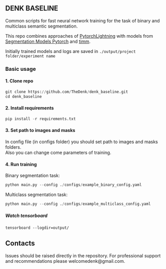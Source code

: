 ## DENK BASELINE
  
Common scripts for fast neural network training for the task of binary and multiclass semantic segmentation. 

This repo combines approaches of <a href="https://github.com/Lightning-AI/lightning">PytorchLightning</a> with models from <a href="https://github.com/qubvel/segmentation_models.pytorch">Segmentation Models Pytorch</a> and <a href="https://github.com/rwightman/pytorch-image-models">timm</a>.  

Initially trained models and logs are saved in ```./output/project folder/experiment name``` 

### Basic usage

#### 1. Clone repo
```python
git clone https://github.com/TheDenk/denk_baseline.git
cd denk_baseline
```

#### 2. Install requirements
```python
pip install -r requirements.txt
```

#### 3. Set path to images and masks

In config file (in configs folder) you should set path to images and masks folders.   
Also you can change come parameters of training.

#### 4. Run training

Binary segmentation task:  
```python
python main.py --config ./configs/example_binary_config.yaml
```

Multiclass segmentation task:  
```python
python main.py --config ./configs/example_multiclass_config.yaml
```
  
##### Watch tensorboard

```pyhton
tensorboard --logdir=output/
```

## Contacts
<p>Issues should be raised directly in the repository. For professional support and recommendations please <a>welcomedenk@gmail.com</a>.</p>